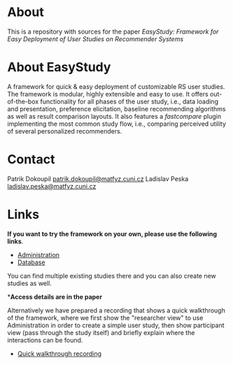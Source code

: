 # About
This is a repository with sources for the paper *EasyStudy: Framework for Easy Deployment of User Studies on Recommender Systems*

# About EasyStudy
A framework for quick & easy deployment of customizable RS user studies. The framework is modular, highly extensible and easy to use. It offers out-of-the-box functionality for all phases of the user study, i.e., data loading and presentation, preference elicitation, baseline recommending algorithms as well as result comparison layouts. It also features a  *fastcompare* plugin implementing the most common study flow, i.e., comparing perceived utility of several personalized recommenders.

# Contact
Patrik Dokoupil patrik.dokoupil@matfyz.cuni.cz
Ladislav Peska ladislav.peska@matfyz.cuni.cz

# Links
**If you want to try the framework on your own, please use the following links**.
- [Administration](https://tinyurl.com/EasyStudyAdmin)
- [Database](https://tinyurl.com/EasyStudyDb)

You can find multiple existing studies there and you can also create new studies as well.<br>

***Access details are in the paper**

Alternatively we have prepared a recording that shows a quick walkthrough of the framework, where we first show the "researcher view" to use Administration in order to create a simple user study, then show participant view (pass through the study itself) and briefly explain where the interactions can be found.
- [Quick walkthrough recording](https://tinyurl.com/EasyStudyDemo)


